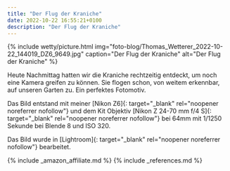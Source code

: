 ```yaml
---
title: "Der Flug der Kraniche"
date: 2022-10-22 16:55:21+0100
description: "Der Flug der Kraniche"
---
```

{% include wetty/picture.html img="foto-blog/Thomas_Wetterer_2022-10-22_144019_DZ6_9649.jpg" caption="Der Flug der Kraniche" alt="Der Flug der Kraniche" %}

Heute Nachmittag hatten wir die Kraniche rechtzeitig entdeckt, um noch eine Kamera greifen zu können. Sie flogen schon, von weitem erkennbar, auf unseren Garten zu. Ein perfektes Fotomotiv. 

Das Bild entstand mit meiner [Nikon Z6]{: target="_blank" rel="noopener noreferrer nofollow"} und dem Kit Objektiv [Nikon Z 24-70 mm f/4 S]{: target="_blank" rel="noopener noreferrer nofollow"} bei 64mm mit 1/1250 Sekunde bei Blende 8 und ISO 320.

Das Bild wurde in [Lightroom]{: target="_blank" rel="noopener noreferrer nofollow"} bearbeitet.

{% include _amazon_affiliate.md %}
{% include _references.md %}

